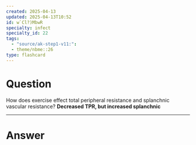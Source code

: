 ```yaml
---
created: 2025-04-13
updated: 2025-04-13T10:52
id: w`Cl?)MbwR
specialty: infect
specialty_id: 22
tags:
  - "source/ak-step1-v11:": 
  - theme/nbme::26
type: flashcard
---
```


# Question
How does exercise effect total peripheral resistance and splanchnic vascular resistance?   **Decreased TPR, but increased splanchnic**

---

# Answer
